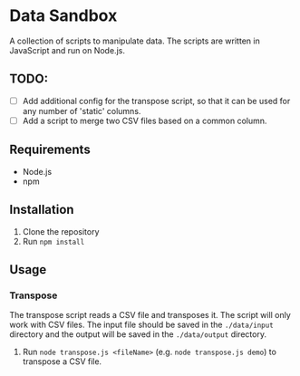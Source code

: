 # Data Sandbox

A collection of scripts to manipulate data. The scripts are written in JavaScript and run on Node.js.

## TODO:
- [ ] Add additional config for the transpose script, so that it can be used for any number of 'static' columns.
- [ ] Add a script to merge two CSV files based on a common column.

## Requirements

- Node.js
- npm

## Installation

1. Clone the repository
2. Run `npm install`

## Usage

### Transpose

The transpose script reads a CSV file and transposes it. The script will only work with CSV files. The input file should be saved in the `./data/input` directory and the output will be saved in the `./data/output` directory.

1. Run `node transpose.js <fileName>` (e.g. `node transpose.js demo`) to transpose a CSV file.
